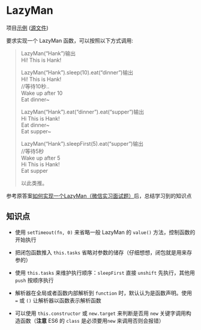 # LazyMan

项目[示例](https://joezheng2015.github.io/web-samples/src/lazy_man/) ([源文件](https://github.com/JoeZheng2015/web-samples/blob/master/src/lazy_man/index.html))  

要求实现一个 LazyMan 函数，可以按照以下方式调用:

> LazyMan(“Hank”)输出  
> Hi! This is Hank!
> 
> LazyMan(“Hank”).sleep(10).eat(“dinner”)输出  
> Hi! This is Hank!  
> //等待10秒..  
> Wake up after 10  
> Eat dinner~  
> 
> LazyMan(“Hank”).eat(“dinner”).eat(“supper”)输出  
> Hi This is Hank!  
> Eat dinner~  
> Eat supper~  
> 
> LazyMan(“Hank”).sleepFirst(5).eat(“supper”)输出  
> //等待5秒  
> Wake up after 5  
> Hi This is Hank!  
> Eat supper
> 
> 以此类推。

参考原答案[如何实现一个LazyMan（微信实习面试题）](http://web.jobbole.com/89626/)后，总结学习到的知识点

## 知识点
- 使用 `setTimeout(fn, 0)` 来省略一般 LazyMan 的 `value()` 方法，控制函数的开始执行

- 把闭包函数推入 `this.tasks` 省略对参数的储存（仔细想想，闭包就是用来存参的）

- 使用 `this.tasks` 来维护执行顺序：`sleepFirst` 直接 `unshift` 先执行，其他用 `push` 按顺序执行

- 解析器在全局或者函数内部解析到 `function` 时，默认认为是函数声明。使用 `=` 或 `()` 让解析器以函数表示解析函数

- 可以使用 `this.constructor` 或 `new.target` 来判断是否用 `new` 关键字调用构造函数（**注意** ES6 的 `class` 是必须要用`new` 来调用否则会报错）
